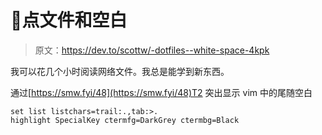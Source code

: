 # 🏫点文件和空白

> 原文：<https://dev.to/scottw/-dotfiles--white-space-4kpk>

我可以花几个小时阅读网络文件。我总是能学到新东西。

通过[https://smw.fyi/48](https://smw.fyi/48)T2 突出显示 vim 中的尾随空白

```
set list listchars=trail:.,tab:>.
highlight SpecialKey ctermfg=DarkGrey ctermbg=Black 
```